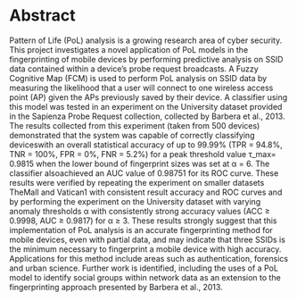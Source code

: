 # Abstract

Pattern of Life (PoL) analysis is a growing research area of cyber security. This project investigates a novel application of PoL models in the fingerprinting of mobile devices by performing predictive analysis on SSID data contained within a device’s probe request broadcasts. A Fuzzy Cognitive Map (FCM) is used to perform PoL analysis on SSID data by measuring the likelihood that a user will connect to one wireless access point (AP) given the APs previously saved by their device. A classifier using this model was tested in an experiment on the University dataset provided in the Sapienza Probe Request collection, collected by Barbera et al., 2013. The results collected from this experiment (taken from 500 devices) demonstrated that the system was capable of correctly classifying deviceswith an overall statistical accuracy of up to 99.99% (TPR = 94.8%, TNR = 100%, FPR = 0%, FNR = 5.2%) for a peak threshold value τ_max= 0.9815 when the lower bound of fingerprint sizes was set at α = 6. The classifier alsoachieved an AUC value of 0.98751 for its ROC curve. These results were verified by repeating the experiment on smaller datasets TheMall and Vatican1 with consistent result accuracy and ROC curves and by performing the experiment on the University dataset with varying anomaly thresholds α with consistently strong accuracy values (ACC ≥ 0.9998, AUC ≥ 0.9817) for α ≥ 3. These results strongly suggest that this implementation of PoL analysis is an accurate fingerprinting method for mobile devices, even with partial data, and may indicate that three SSIDs is the minimum necessary to fingerprint a mobile device with high accuracy. Applications for this method include areas such as authentication, forensics and urban science. Further work is identified, including the uses of a PoL model to identify social groups within network data as an extension to the fingerprinting approach presented by Barbera et al., 2013.

